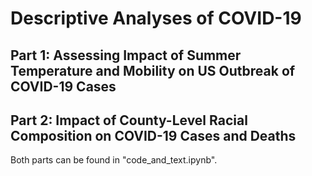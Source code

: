 # Descriptive Analyses of COVID-19

## Part 1: Assessing Impact of Summer Temperature and Mobility on US Outbreak of COVID-19 Cases

## Part 2: Impact of County-Level Racial Composition on COVID-19 Cases and Deaths

Both parts can be found in "code_and_text.ipynb".
